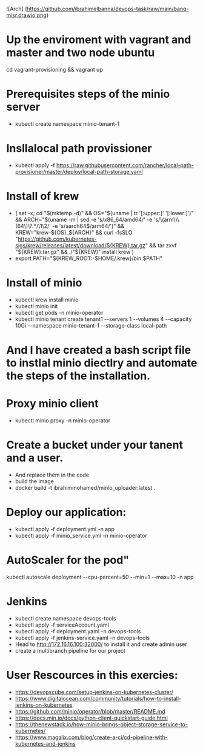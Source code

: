 ![Arch] (https://github.com/ibrahimelbanna/devops-task/raw/main/banq-misr.drawio.png)
# Up the enviroment with vagrant and master and two node ubuntu
cd vagrant-provisioning && vagrant up  

# Prerequisites steps of the minio server
- kubectl create namespace minio-tenant-1 
# Insllalocal path provissioner
- kubectl apply -f https://raw.githubusercontent.com/rancher/local-path-provisioner/master/deploy/local-path-storage.yaml
# Install of krew 
- (
  set -x; cd "$(mktemp -d)" &&
  OS="$(uname | tr '[:upper:]' '[:lower:]')" &&
  ARCH="$(uname -m | sed -e 's/x86_64/amd64/' -e 's/\(arm\)\(64\)\?.*/\1\2/' -e 's/aarch64$/arm64/')" &&
  KREW="krew-${OS}_${ARCH}" &&
  curl -fsSLO "https://github.com/kubernetes-sigs/krew/releases/latest/download/${KREW}.tar.gz" &&
  tar zxvf "${KREW}.tar.gz" &&
  ./"${KREW}" install krew
)
- export PATH="${KREW_ROOT:-$HOME/.krew}/bin:$PATH"
# Install of minio  
- kubectl krew install minio
- kubectl minio init
- kubectl get pods -n minio-operator
- kubectl minio tenant create tenant1 --servers 1 --volumes 4 --capacity 10Gi --namespace  minio-tenant-1 --storage-class local-path
# And I have created a bash script file to instlal minio diectlry and automate the steps of the installation. 
# Proxy minio client
- kubectl minio proxy -n minio-operator
# Create a bucket under your tanent and a user.
- And replace them in the code 
- build the image 
- docker build -t ibrahimmohamed/minio_uploader:latest . 
# Deploy our application:
- kubectl apply -f deployment.yml -n app
- kubectl apply -f minio_service.yml -n minio-operator 
# AutoScaler for the pod"
kubectl autoscale deployment  --cpu-percent=50 --min=1 --max=10 -n app

# Jenkins
- kubectl create namespace devops-tools 
- kubectl apply -f serviceAccount.yaml
- kubectl apply -f deployment.yaml -n devops-tools
- kubectl apply -f jenkins-service.yaml  -n devops-tools
- Head to http://172.16.16.100:32000/ to install it and create admin user
- create a multibranch pipeline for our project



# User Rescources in this exercies: 
- https://devopscube.com/setup-jenkins-on-kubernetes-cluster/ 
- https://www.digitalocean.com/community/tutorials/how-to-install-jenkins-on-kubernetes
- https://github.com/minio/operator/blob/master/README.md
- https://docs.min.io/docs/python-client-quickstart-guide.html
- https://thenewstack.io/how-minio-brings-object-storage-service-to-kubernetes/
- https://www.magalix.com/blog/create-a-ci/cd-pipeline-with-kubernetes-and-jenkins